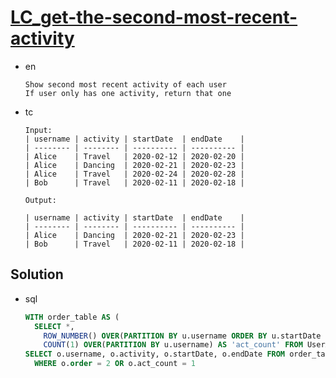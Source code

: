 # [LC_get-the-second-most-recent-activity](https://leetcode.com/problems/get-the-second-most-recent-activity)

* en

  ```en
  Show second most recent activity of each user
  If user only has one activity, return that one
  ```

* tc

  ```tc
  Input:
  | username | activity | startDate  | endDate    |
  | -------- | -------- | ---------- | ---------- |
  | Alice    | Travel   | 2020-02-12 | 2020-02-20 |
  | Alice    | Dancing  | 2020-02-21 | 2020-02-23 |
  | Alice    | Travel   | 2020-02-24 | 2020-02-28 |
  | Bob      | Travel   | 2020-02-11 | 2020-02-18 |

  Output:

  | username | activity | startDate  | endDate    |
  | -------- | -------- | ---------- | ---------- |
  | Alice    | Dancing  | 2020-02-21 | 2020-02-23 |
  | Bob      | Travel   | 2020-02-11 | 2020-02-18 |
  ```

## Solution

* sql

  ```sql
  WITH order_table AS (
    SELECT *,
      ROW_NUMBER() OVER(PARTITION BY u.username ORDER BY u.startDate DESC) AS 'order',
      COUNT(1) OVER(PARTITION BY u.username) AS 'act_count' FROM UserActivity u)
  SELECT o.username, o.activity, o.startDate, o.endDate FROM order_table o
    WHERE o.order = 2 OR o.act_count = 1
  ```
